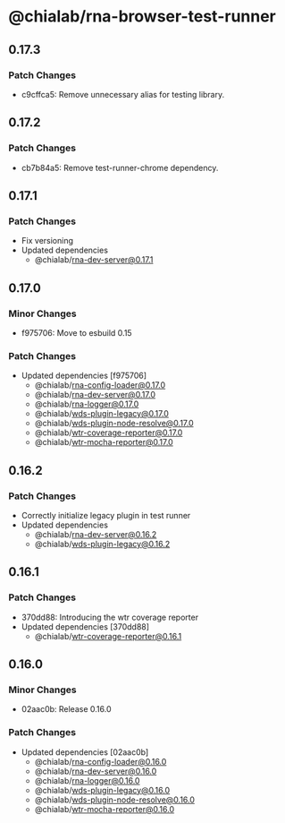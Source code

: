 # @chialab/rna-browser-test-runner

## 0.17.3

### Patch Changes

- c9cffca5: Remove unnecessary alias for testing library.

## 0.17.2

### Patch Changes

- cb7b84a5: Remove test-runner-chrome dependency.

## 0.17.1

### Patch Changes

- Fix versioning
- Updated dependencies
  - @chialab/rna-dev-server@0.17.1

## 0.17.0

### Minor Changes

- f975706: Move to esbuild 0.15

### Patch Changes

- Updated dependencies [f975706]
  - @chialab/rna-config-loader@0.17.0
  - @chialab/rna-dev-server@0.17.0
  - @chialab/rna-logger@0.17.0
  - @chialab/wds-plugin-legacy@0.17.0
  - @chialab/wds-plugin-node-resolve@0.17.0
  - @chialab/wtr-coverage-reporter@0.17.0
  - @chialab/wtr-mocha-reporter@0.17.0

## 0.16.2

### Patch Changes

- Correctly initialize legacy plugin in test runner
- Updated dependencies
  - @chialab/rna-dev-server@0.16.2
  - @chialab/wds-plugin-legacy@0.16.2

## 0.16.1

### Patch Changes

- 370dd88: Introducing the wtr coverage reporter
- Updated dependencies [370dd88]
  - @chialab/wtr-coverage-reporter@0.16.1

## 0.16.0

### Minor Changes

- 02aac0b: Release 0.16.0

### Patch Changes

- Updated dependencies [02aac0b]
  - @chialab/rna-config-loader@0.16.0
  - @chialab/rna-dev-server@0.16.0
  - @chialab/rna-logger@0.16.0
  - @chialab/wds-plugin-legacy@0.16.0
  - @chialab/wds-plugin-node-resolve@0.16.0
  - @chialab/wtr-mocha-reporter@0.16.0
